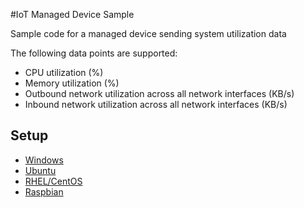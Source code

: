 #IoT Managed Device Sample

Sample code for a managed device sending system utilization data

The following data points are supported:
 * CPU utilization (%)
 * Memory utilization (%)
 * Outbound network utilization across all network interfaces (KB/s)
 * Inbound network utilization across all network interfaces (KB/s)

## Setup
 * [Windows](setup/windows.md)
 * [Ubuntu](setup/ubuntu.md)
 * [RHEL/CentOS](setup/rhel.md)
 * [Raspbian](setup/raspbian.md)

